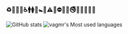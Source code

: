 ### ♻🏧🚮🚰♿🚹🚺🚻🚼🚾⚠🚸⛔🚫🚳🚭🚯🚱🚷🔞💈
![GitHub stats](https://github-readme-stats.vercel.app/api?username=vagmr&show_icons=true&theme=radical)
![vagmr's Most used languages](https://github-readme-stats.vercel.app/api/top-langs?username=&show_icons=true&count_private=true&theme=gotham)
